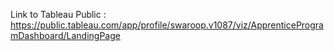 Link to Tableau Public : https://public.tableau.com/app/profile/swaroop.v1087/viz/ApprenticeProgramDashboard/LandingPage
